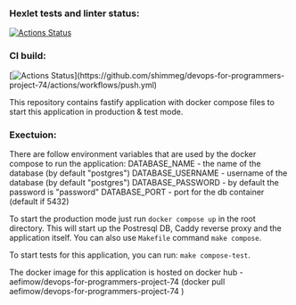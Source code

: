 ### Hexlet tests and linter status:
[![Actions Status](https://github.com/shimmeg/devops-for-programmers-project-74/workflows/hexlet-check/badge.svg)](https://github.com/shimmeg/devops-for-programmers-project-74/actions/workflows/hexlet-check.yml) 
### CI build:
[![Actions Status](https://github.com/shimmeg/devops-for-programmers-project-74/workflows/CI/badge.svg?)](https://github.com/shimmeg/devops-for-programmers-project-74/actions/workflows/push.yml)


This repository contains fastify application with docker compose files to start this application in production & test mode. 

### Exectuion:
There are follow environment variables that are used by the docker compose to run the application:
DATABASE_NAME - the name of the database (by default "postgres")
DATABASE_USERNAME - username of the database (by default "postgres")
DATABASE_PASSWORD - by default the password is "password"
DATABASE_PORT - port for the db container (default if 5432)


To start the production mode just run 
`docker compose up` 
in the root directory. This will start up the Postresql DB, Caddy reverse proxy and the application itself.
You can also use `Makefile` command 
`make compose`.

To start tests for this application, you can run:
`make compose-test`.

The docker image for this application is hosted on docker hub - aefimow/devops-for-programmers-project-74 (docker pull aefimow/devops-for-programmers-project-74 )
